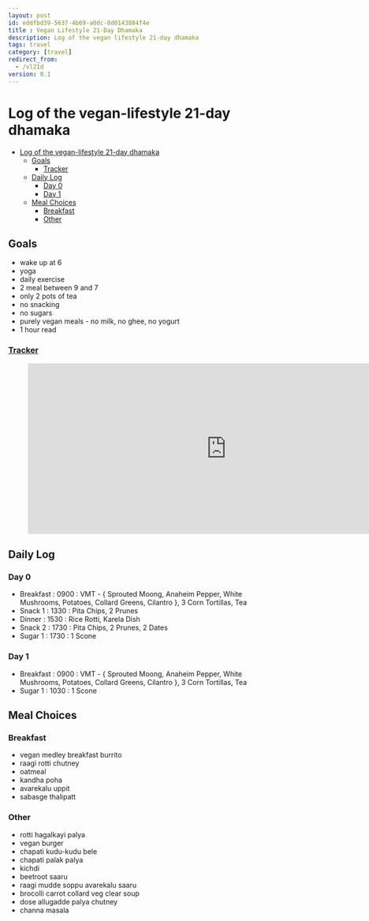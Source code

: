 ```yaml
---
layout: post
id: eddfbd39-5637-4b69-a0dc-8d0143884f4e 
title : Vegan Lifestyle 21-Day Dhamaka 
description: Log of the vegan lifestyle 21-day dhamaka 
tags: travel 
category: [travel]
redirect_from:
  - /vl21d
version: 0.1
---
```


# Log of the vegan-lifestyle 21-day dhamaka

- [Log of the vegan-lifestyle 21-day dhamaka](#log-of-the-vegan-lifestyle-21-day-dhamaka)
  - [Goals](#goals)
    - [Tracker](#tracker)
  - [Daily Log](#daily-log)
    - [Day 0](#day-0)
    - [Day 1](#day-1)
  - [Meal Choices](#meal-choices)
    - [Breakfast](#breakfast)
    - [Other](#other)

## Goals

- wake up at 6
- yoga
- daily exercise
- 2 meal between 9 and 7
- only 2 pots of tea
- no snacking
- no sugars
- purely vegan meals - no milk, no ghee, no yogurt
- 1 hour read

### [Tracker](https://1drv.ms/x/s!Au4_6JRfzLRRniL3nRm8q1VIjcoc?e=rKmeJC)

<!-- Foo -->
<figure class="iframe_container">
  <iframe src="https://onedrive.live.com/embed?cid=51B4CC5F94E83FEE&resid=51B4CC5F94E83FEE%213874&authkey=ANSvj04yb1PlRr4&em=2" width="804" height="346" frameborder="0" scrolling="no">
  </iframe>
</figure>
<!-- Foo -->

## Daily Log

### Day 0
- Breakfast : 0900 : VMT - { Sprouted Moong, Anaheim Pepper, White Mushrooms, Potatoes, Collard Greens, Cilantro }, 3 Corn Tortillas, Tea
- Snack 1 : 1330 : Pita Chips, 2 Prunes
- Dinner : 1530 : Rice Rotti, Karela Dish
- Snack 2 : 1730 : Pita Chips, 2 Prunes, 2 Dates
- Sugar 1 : 1730 : 1 Scone

### Day 1
- Breakfast : 0900 : VMT - { Sprouted Moong, Anaheim Pepper, White Mushrooms, Potatoes, Collard Greens, Cilantro }, 3 Corn Tortillas, Tea
- Sugar 1 : 1030 : 1 Scone

## Meal Choices

### Breakfast
 - vegan medley breakfast burrito
 - raagi rotti chutney
 - oatmeal
 - kandha poha
 - avarekalu uppit
 - sabasge thalipatt

### Other
 - rotti hagalkayi palya
 - vegan burger
 - chapati kudu-kudu bele
 - chapati palak palya
 - kichdi
 - beetroot saaru
 - raagi mudde soppu avarekalu saaru
 - brocolli carrot collard veg clear soup
 - dose allugadde palya chutney
 - channa masala